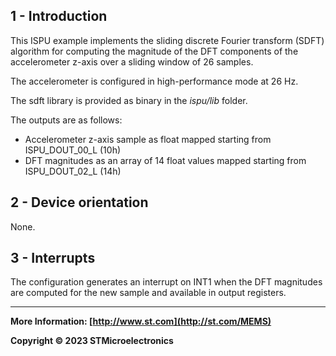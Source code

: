 ## 1 - Introduction

This ISPU example implements the sliding discrete Fourier transform (SDFT) algorithm for computing the magnitude of the DFT components of the accelerometer z-axis over a sliding window of 26 samples.

The accelerometer is configured in high-performance mode at 26 Hz.

The sdft library is provided as binary in the *ispu/lib* folder.

The outputs are as follows:

* Accelerometer z-axis sample as float mapped starting from ISPU_DOUT_00_L (10h)
* DFT magnitudes as an array of 14 float values mapped starting from ISPU_DOUT_02_L (14h)

## 2 - Device orientation

None.

## 3 - Interrupts

The configuration generates an interrupt on INT1 when the DFT magnitudes are computed for the new sample and available in output registers.

------

**More Information: [http://www.st.com](http://st.com/MEMS)**

**Copyright © 2023 STMicroelectronics**
